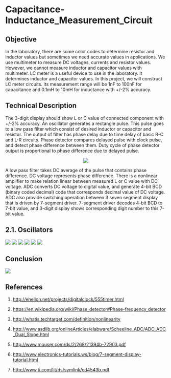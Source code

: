 # Capacitance-Inductance_Measurement_Circuit

## Objective
In the laboratory, there are some color codes to determine resistor and inductor values but sometimes we need accurate values in applications. We use multimeter to measure DC voltages, currents and resistor values. However, we     cannot measure inductor and capacitor values with multimeter. LC meter is a useful device to use in the laboratory. It determines inductor and capacitor values. In this project, we will construct LC meter circuits. Its measurement range will be 1nF to 100nF for capacitance and 0.1mH to 10mH for inductance with +/-2% accuracy. 

## Technical Description

The 3-digit display should show L or C value of connected component with +/-2% accuracy. An oscillator generates a rectangle pulse. This pulse goes to a low pass filter which consist of desired inductor or capacitor and resistor. The output of filter has phase delay due to time delay of basic R-C and L-R circuits. Phase detector compares delayed pulse with clock pulse, and detect phase difference between them. Duty cycle of phase detector output is proportional to phase difference due to delayed pulse.

<p align="center"><img src="images/1.jpg"/></p>

A low pass filter takes DC average of the pulse that contains phase difference. DC voltage represents phase difference. There is a nonlinear amplifier to make relation linear between measured L or C value with DC voltage. ADC converts DC voltage to digital value, and generate 4-bit BCD (binary coded decimal) code that corresponds decimal value of DC voltage. ADC also provide switching operation between 3 seven segment display that is driven by 7-segment driver. 7-segment driver decodes 4-bit BCD to 7-bit value, and 3-digit display shows corresponding digit number to this 7-bit value.   

## 2.1. Oscillators

<img src="images/2.jpg"/>

<img src="images/3.jpg"/>

<img src="images/4.jpg"/>

<img src="images/6.jpg"/>

<img src="images/7.jpg"/>

<img src="images/8.jpg"/>

## Conclusion

<img src="images/9.jpg"/>

## References
1. http://ehelion.net/projects/digitalclock/555timer.html

1. https://en.wikipedia.org/wiki/Phase_detector#Phase-frequency_detector

1. http://whatis.techtarget.com/definition/nonlinearity

1. http://www.asdlib.org/onlineArticles/elabware/Scheeline_ADC/ADC_ADC_Dual_Slope.html

1. http://www.mouser.com/ds/2/268/21394b-72903.pdf    

1. http://www.electronics-tutorials.ws/blog/7-segment-display-tutorial.html

1. http://www.ti.com/lit/ds/symlink/cd4543b.pdf  

